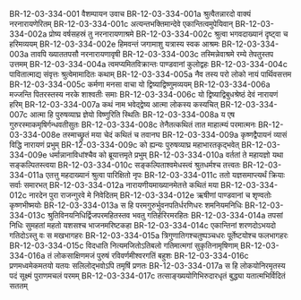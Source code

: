 BR-12-03-334-001  	वैशम्पायन उवाच
BR-12-03-334-001a	श्रुत्वैतन्नारदो वाक्यं नरनारायणेरितम्
BR-12-03-334-001c	अत्यन्तभक्तिमान्देवे एकान्तित्वमुपेयिवान्
BR-12-03-334-002a	प्रोष्य वर्षसहस्रं तु नरनारायणाश्रमे
BR-12-03-334-002c	श्रुत्वा भगवदाख्यानं दृष्ट्वा च हरिमव्ययम्
BR-12-03-334-002e 	हिमवन्तं जगामाशु यत्रास्य स्वक आश्रमः
BR-12-03-334-003a	तावपि ख्याततपसौ नरनारायणावृषी
BR-12-03-334-003c	तस्मिन्नेवाश्रमे रम्ये तेपतुस्तप उत्तमम्
BR-12-03-334-004a	त्वमप्यमितविक्रान्तः पाण्डवानां कुलोद्वहः
BR-12-03-334-004c	पावितात्माद्य संवृत्तः श्रुत्वेमामादितः कथाम्
BR-12-03-334-005a	नैव तस्य परो लोको नायं पार्थिवसत्तम
BR-12-03-334-005c	कर्मणा मनसा वाचा यो द्विष्याद्विष्णुमव्ययम्
BR-12-03-334-006a	मज्जन्ति पितरस्तस्य नरके शाश्वतीः समाः
BR-12-03-334-006c	यो द्विष्याद्विबुधश्रेष्ठं देवं नारायणं हरिम्
BR-12-03-334-007a	कथं नाम भवेद्द्वेष्य आत्मा लोकस्य कस्यचित्
BR-12-03-334-007c	आत्मा हि पुरुषव्याघ्र ज्ञेयो विष्णुरिति स्थितिः
BR-12-03-334-008a	य एष गुरुरस्माकमृषिर्गन्धवतीसुतः
BR-12-03-334-008c	तेनैतत्कथितं तात माहात्म्यं परमात्मनः
BR-12-03-334-008e 	तस्माच्छ्रुतं मया चेदं कथितं च तवानघ
BR-12-03-334-009a	कृष्णद्वैपायनं व्यासं विद्धि नारायणं प्रभुम्
BR-12-03-334-009c	को ह्यन्यः पुरुषव्याघ्र महाभारतकृद्भवेत्
BR-12-03-334-009e 	धर्मान्नानाविधांश्चैव को ब्रूयात्तमृते प्रभुम्
BR-12-03-334-010a	वर्ततां ते महायज्ञो यथा सङ्कल्पितस्त्वया
BR-12-03-334-010c	सङ्कल्पिताश्वमेधस्त्वं श्रुतधर्मश्च तत्त्वतः
BR-12-03-334-011a	एतत्तु महदाख्यानं श्रुत्वा पारिक्षितो नृपः
BR-12-03-334-011c	ततो यज्ञसमाप्त्यर्थं क्रियाः सर्वाः समारभत्
BR-12-03-334-012a	नारायणीयमाख्यानमेतत्ते कथितं मया
BR-12-03-334-012c	नारदेन पुरा राजन्गुरवे मे निवेदितम्
BR-12-03-334-012e 	ऋषीणां पाण्डवानां च शृण्वतोः कृष्णभीष्मयोः
BR-12-03-334-013a	स हि परमगुरुर्भुवनपतिर्धरणिधरः शमनियमनिधिः
BR-12-03-334-013c	श्रुतिविनयनिधिर्द्विजपरमहितस्तव भवतु गतिर्हरिरमरहितः
BR-12-03-334-014a	तपसां निधिः सुमहतां महतो यशसश्च भाजनमरिष्टकहा
BR-12-03-334-014c	एकान्तिनां शरणदोऽभयदो गतिदोऽस्तु वः स मखभागहरः
BR-12-03-334-015a	त्रिगुणातिगश्चतुष्पञ्चधरः पूर्तेष्टयोश्च फलभागहरः
BR-12-03-334-015c	विदधाति नित्यमजितोऽतिबलो गतिमात्मगां सुकृतिनामृषिणाम्
BR-12-03-334-016a	तं लोकसाक्षिणमजं पुरुषं रविवर्णमीश्वरगतिं बहुशः
BR-12-03-334-016c	प्रणमध्वमेकमतयो यतयः सलिलोद्भवोऽपि तमृषिं प्रणतः
BR-12-03-334-017a	स हि लोकयोनिरमृतस्य पदं सूक्ष्मं पुराणमचलं परमम्
BR-12-03-334-017c	तत्साङ्ख्ययोगिभिरुदारधृतं बुद्ध्या यतात्मभिर्विदितं सततम्

